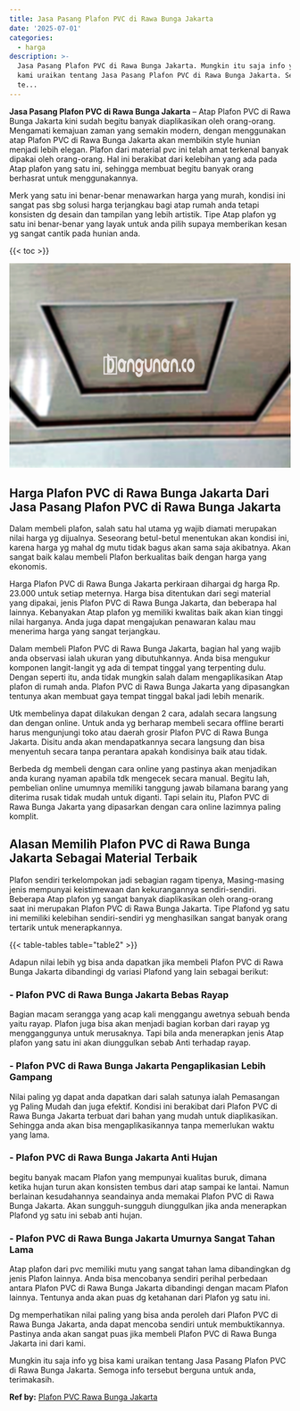 ```yaml
---
title: Jasa Pasang Plafon PVC di Rawa Bunga Jakarta
date: '2025-07-01'
categories:
  - harga
description: >-
  Jasa Pasang Plafon PVC di Rawa Bunga Jakarta. Mungkin itu saja info yg bisa
  kami uraikan tentang Jasa Pasang Plafon PVC di Rawa Bunga Jakarta. Semoga info
  te...
---
```


**Jasa Pasang Plafon PVC di Rawa Bunga Jakarta** – Atap Plafon PVC di Rawa Bunga Jakarta kini sudah begitu banyak diaplikasikan oleh orang-orang. Mengamati kemajuan zaman yang semakin modern, dengan menggunakan atap Plafon PVC di Rawa Bunga Jakarta akan membikin style hunian menjadi lebih elegan. Plafon dari material pvc ini telah amat terkenal banyak dipakai oleh orang-orang. Hal ini berakibat dari kelebihan yang ada pada Atap plafon yang satu ini, sehingga membuat begitu banyak orang berhasrat untuk menggunakannya.

Merk yang satu ini benar-benar menawarkan harga yang murah, kondisi ini sangat pas sbg solusi harga terjangkau bagi atap rumah anda tetapi konsisten dg desain dan tampilan yang lebih artistik. Tipe Atap plafon yg satu ini benar-benar yang layak untuk anda pilih supaya memberikan kesan yg sangat cantik pada hunian anda.

{{< toc >}}

![Jasa Pasang Plafon PVC di Rawa Bunga Jakarta](/images/flafond-pvc-murah14.png)

## Harga Plafon PVC di Rawa Bunga Jakarta Dari Jasa Pasang Plafon PVC di Rawa Bunga Jakarta

Dalam membeli plafon, salah satu hal utama yg wajib diamati merupakan nilai harga yg dijualnya. Seseorang betul-betul menentukan akan kondisi ini, karena harga yg mahal dg mutu tidak bagus akan sama saja akibatnya. Akan sangat baik kalau membeli Plafon berkualitas baik dengan harga yang ekonomis.

Harga Plafon PVC di Rawa Bunga Jakarta perkiraan dihargai dg harga Rp. 23.000 untuk setiap meternya. Harga bisa ditentukan dari segi material yang dipakai, jenis Plafon PVC di Rawa Bunga Jakarta, dan beberapa hal lainnya. Kebanyakan Atap plafon yg memiliki kwalitas baik akan kian tinggi nilai harganya. Anda juga dapat mengajukan penawaran kalau mau menerima harga yang sangat terjangkau.

Dalam membeli Plafon PVC di Rawa Bunga Jakarta, bagian hal yang wajib anda observasi ialah ukuran yang dibutuhkannya. Anda bisa mengukur komponen langit-langit yg ada di tempat tinggal yang terpenting dulu. Dengan seperti itu, anda tidak mungkin salah dalam mengaplikasikan Atap plafon di rumah anda. Plafon PVC di Rawa Bunga Jakarta yang dipasangkan tentunya akan membuat gaya tempat tinggal bakal jadi lebih menarik.

Utk membelinya dapat dilakukan dengan 2 cara, adalah secara langsung dan dengan online. Untuk anda yg berharap membeli secara offline berarti harus mengunjungi toko atau daerah grosir Plafon PVC di Rawa Bunga Jakarta. Disitu anda akan mendapatkannya secara langsung dan bisa menyentuh secara tanpa perantara apakah kondisinya baik atau tidak.

Berbeda dg membeli dengan cara online yang pastinya akan menjadikan anda kurang nyaman apabila tdk mengecek secara manual. Begitu lah, pembelian online umumnya memiliki tanggung jawab bilamana barang yang diterima rusak tidak mudah untuk diganti. Tapi selain itu, Plafon PVC di Rawa Bunga Jakarta yang dipasarkan dengan cara online lazimnya paling komplit.

## Alasan Memilih Plafon PVC di Rawa Bunga Jakarta Sebagai Material Terbaik

Plafon sendiri terkelompokan jadi sebagian ragam tipenya, Masing-masing jenis mempunyai keistimewaan dan kekurangannya sendiri-sendiri. Beberapa Atap plafon yg sangat banyak diaplikasikan oleh orang-orang saat ini merupakan Plafon PVC di Rawa Bunga Jakarta. Tipe Plafond yg satu ini memiliki kelebihan sendiri-sendiri yg menghasilkan sangat banyak orang tertarik untuk menerapkannya.

{{< table-tables table="table2" >}}

Adapun nilai lebih yg bisa anda dapatkan jika membeli Plafon PVC di Rawa Bunga Jakarta dibandingi dg variasi Plafond yang lain sebagai berikut:

### \- Plafon PVC di Rawa Bunga Jakarta Bebas Rayap

Bagian macam serangga yang acap kali menggangu awetnya sebuah benda yaitu rayap. Plafon juga bisa akan menjadi bagian korban dari rayap yg mengganggunya untuk merusaknya. Tapi bila anda menerapkan jenis Atap plafon yang satu ini akan diunggulkan sebab Anti terhadap rayap.

### \- Plafon PVC di Rawa Bunga Jakarta Pengaplikasian Lebih Gampang

Nilai paling yg dapat anda dapatkan dari salah satunya ialah Pemasangan yg Paling Mudah dan juga efektif. Kondisi ini berakibat dari Plafon PVC di Rawa Bunga Jakarta terbuat dari bahan yang mudah untuk diaplikasikan. Sehingga anda akan bisa mengaplikasikannya tanpa memerlukan waktu yang lama.

### \- Plafon PVC di Rawa Bunga Jakarta Anti Hujan

begitu banyak macam Plafon yang mempunyai kualitas buruk, dimana ketika hujan turun akan konsisten tembus dari atap sampai ke lantai. Namun berlainan kesudahannya seandainya anda memakai Plafon PVC di Rawa Bunga Jakarta. Akan sungguh-sungguh diunggulkan jika anda menerapkan Plafond yg satu ini sebab anti hujan.

### \- Plafon PVC di Rawa Bunga Jakarta Umurnya Sangat Tahan Lama

Atap plafon dari pvc memiliki mutu yang sangat tahan lama dibandingkan dg jenis Plafon lainnya. Anda bisa mencobanya sendiri perihal perbedaan antara Plafon PVC di Rawa Bunga Jakarta dibandingi dengan macam Plafon lainnya. Tentunya anda akan puas dg ketahanan dari Plafon yg satu ini.

Dg memperhatikan nilai paling yang bisa anda peroleh dari Plafon PVC di Rawa Bunga Jakarta, anda dapat mencoba sendiri untuk membuktikannya. Pastinya anda akan sangat puas jika membeli Plafon PVC di Rawa Bunga Jakarta ini dari kami.

Mungkin itu saja info yg bisa kami uraikan tentang Jasa Pasang Plafon PVC di Rawa Bunga Jakarta. Semoga info tersebut berguna untuk anda, terimakasih.

**Ref by:** [Plafon PVC Rawa Bunga Jakarta](https://id.wikipedia.org/wiki/Plafon)

